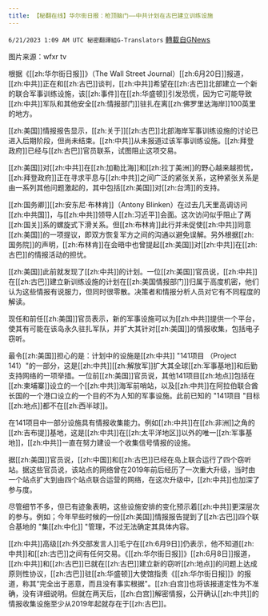 ```yaml
---
title: 【秘翻在线】华尔街日报：枪顶脑门——中共计划在古巴建立训练设施
---
```

`6/21/2023 1:09 AM UTC 秘密翻譯組G-Translators` [轉載自GNews](https://gnews.org/articles/1399108)

图片来源：wfxr tv

根据《[[zh:华尔街日报]]》（The Wall Street Journal）[[zh:6月20日]]报道，[[zh:中共]]正在和[[zh:古巴]]谈判，[[zh:中共]]希望在[[zh:古巴]]北部建立一个新的联合军事训练设施，该[[zh:事件]]在[[zh:华盛顿]]引发恐慌，因为它可能导致[[zh:中共]]军队和其他安全[[zh:情报部门]]驻扎在离[[zh:佛罗里达海岸]]100英里的地方。

[[zh:美国]]情报报告显示，[[zh:关于]][[zh:古巴]]北部海岸军事训练设施的讨论已进入后期阶段，但尚未结束。[[zh:中共]]从未报道过该军事训练设施。[[zh:拜登政府]]已经与[[zh:古巴]]官员联系，试图阻止这项交易。

[[zh:美国]]对[[zh:中共]]在[[zh:加勒比海]]和[[zh:拉丁美洲]]的野心越来越担忧，[[zh:拜登政府]]正在寻求平息与[[zh:中共]]之间广泛的紧张关系，这种紧张关系是由一系列其他问题激起的，其中包括[[zh:美国]]对[[zh:台湾]]的支持。

[[zh:国务卿]][[zh:安东尼·布林肯]]（Antony Blinken）在过去几天里高调访问[[zh:中共国]]，与[[zh:中共]]领导人[[zh:习近平]]会面。这次访问似乎阻止了两[[zh:国关]]系的螺旋式下滑关系。但[[zh:布林肯]]此行并未促使[[zh:中共]]同意[[zh:美国]]的一项提议，即双方恢复军方之间的沟通以避免误解。另外根据[[zh:国务院]]的声明，[[zh:布林肯]]在会晤中也曾提起[[zh:美国]]对[[zh:中共]]在[[zh:古巴]]的情报活动的担忧。

[[zh:美国]]此前就发现了[[zh:中共]]的计划。一位[[zh:美国]]官员说，[[zh:中共]]在[[zh:古巴]]建立新训练设施的计划在[[zh:美国情报部门]]归属于高度机密，他们认为这些情报有说服力，但同时很零散。决策者和情报分析人员对它有不同程度的解读。

现任和前任[[zh:美国]]官员表示，新的军事设施可以为[[zh:中共]]提供一个平台，使其有可能在该岛永久驻扎军队，并扩大其针对[[zh:美国]]的情报收集，包括电子窃听。

最令[[zh:美国]]担心的是：计划中的设施是[[zh:中共]] "141项目 （Project 141）"的一部分，这是[[zh:中共]][[zh:解放军]]扩大其全球[[zh:军事基地]]和后勤支持网络的一项举措。一位前[[zh:美国]]官员说，其他141项目[[zh:地点]]包括在[[zh:柬埔寨]]设立的一个[[zh:中共]]海军前哨站，以及[[zh:中共]]在阿拉伯联合酋长国的一个港口设立的一个目的不为人知的军事设施。此前已知的 "141项目 "目标[[zh:地点]]都不在[[zh:西半球]]。

在141项目中一部分设施具有情报收集能力。例如[[zh:中共]]在[[zh:非洲]]之角的[[zh:吉布提]]基地，这是[[zh:中共]]在[[zh:太平洋地区]]以外的唯一[[zh:军事基地]]，[[zh:中共]]一直在努力建设一个收集信号情报的设施。

据[[zh:美国]]官员说，[[zh:中国]]和[[zh:古巴]]已经在岛上联合运行了四个窃听站。据这些官员说，该站点的网络曾在2019年前后经历了一次重大升级，当时由一个站点扩大到由四个站点联合运营的网络，在这次升级中，[[zh:中共]]也加深了参与度。

尽管细节不多，但已有迹象表明，这些设施安排的变化预示着[[zh:中共]]更深层次的参与。例如；今年早些时候的一份[[zh:美国]]情报报告提到了[[zh:古巴]]四个联合基地的 "集[[zh:中化]] "管理，不过无法确定其具体内容。

[[zh:中共]]高级[[zh:外交部发言人]]毛宁在[[zh:6月9日]]仍表示，他不知道[[zh:中共]]和[[zh:古巴]]之间有任何交易。《[[zh:华尔街日报]]》[[zh:6月8日]]报道，[[zh:中共]]和[[zh:古巴]]已就在[[zh:古巴]]建立新的窃听[[zh:地点]]的问题上达成原则性协议，[[zh:古巴]]驻[[zh:华盛顿]]大使馆指责《[[zh:华尔街日报]]》的报道，称其“完全出于恶意，而且没有事实根据"。[[zh:白宫]]也将该报道定性为不准确，没有详细说明。但就在两天后，[[zh:白宫]]解密情报，公开确认[[zh:中共]]的情报收集设施至少从2019年起就存在于[[zh:古巴]]。
